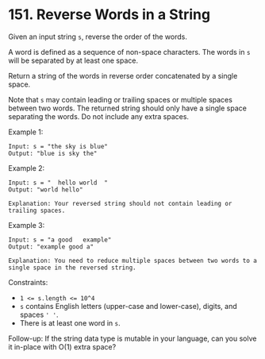 # 151. Reverse Words in a String

Given an input string `s`, reverse the order of the words.

A word is defined as a sequence of non-space characters. The words in `s` will be separated by at least one space.

Return a string of the words in reverse order concatenated by a single space.

Note that `s` may contain leading or trailing spaces or multiple spaces between two words. The returned string should only have a single space separating the words. Do not include any extra spaces.

Example 1:

    Input: s = "the sky is blue"
    Output: "blue is sky the"

Example 2:

    Input: s = "  hello world  "
    Output: "world hello"

    Explanation: Your reversed string should not contain leading or trailing spaces.

Example 3:

    Input: s = "a good   example"
    Output: "example good a"

    Explanation: You need to reduce multiple spaces between two words to a single space in the reversed string.

Constraints:

- `1 <= s.length <= 10^4`
- `s` contains English letters (upper-case and lower-case), digits, and spaces `' '`.
- There is at least one word in `s`.
  
Follow-up: If the string data type is mutable in your language, can you solve it in-place with O(1) extra space?